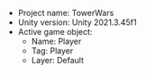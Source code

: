 <!-- UNITY CODE ASSIST INSTRUCTIONS START -->
- Project name: TowerWars
- Unity version: Unity 2021.3.45f1
- Active game object:
  - Name: Player
  - Tag: Player
  - Layer: Default
<!-- UNITY CODE ASSIST INSTRUCTIONS END -->
